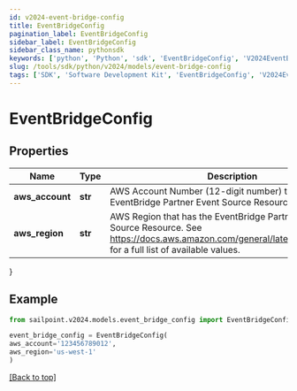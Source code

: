 ```yaml
---
id: v2024-event-bridge-config
title: EventBridgeConfig
pagination_label: EventBridgeConfig
sidebar_label: EventBridgeConfig
sidebar_class_name: pythonsdk
keywords: ['python', 'Python', 'sdk', 'EventBridgeConfig', 'V2024EventBridgeConfig'] 
slug: /tools/sdk/python/v2024/models/event-bridge-config
tags: ['SDK', 'Software Development Kit', 'EventBridgeConfig', 'V2024EventBridgeConfig']
---
```


# EventBridgeConfig


## Properties

Name | Type | Description | Notes
------------ | ------------- | ------------- | -------------
**aws_account** | **str** | AWS Account Number (12-digit number) that has the EventBridge Partner Event Source Resource. | [required]
**aws_region** | **str** | AWS Region that has the EventBridge Partner Event Source Resource. See https://docs.aws.amazon.com/general/latest/gr/rande.html for a full list of available values. | [required]
}

## Example

```python
from sailpoint.v2024.models.event_bridge_config import EventBridgeConfig

event_bridge_config = EventBridgeConfig(
aws_account='123456789012',
aws_region='us-west-1'
)

```
[[Back to top]](#) 

